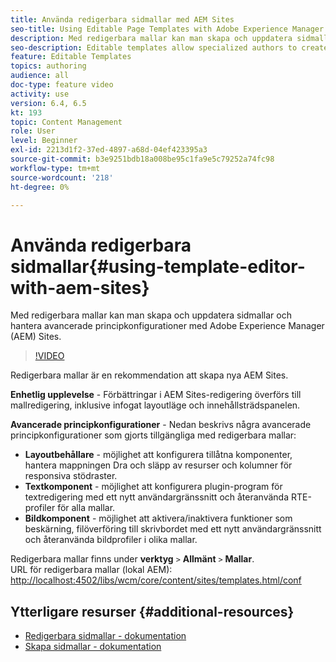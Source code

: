 ```yaml
---
title: Använda redigerbara sidmallar med AEM Sites
seo-title: Using Editable Page Templates with Adobe Experience Manager Sites
description: Med redigerbara mallar kan man skapa och uppdatera sidmallar och hantera avancerade regelkonfigurationer med AEM Sites.
seo-description: Editable templates allow specialized authors to create and update page templates and manage advanced policy configurations with Adobe Experience Manager Sites.
feature: Editable Templates
topics: authoring
audience: all
doc-type: feature video
activity: use
version: 6.4, 6.5
kt: 193
topic: Content Management
role: User
level: Beginner
exl-id: 2213d1f2-37ed-4897-a68d-04ef423395a3
source-git-commit: b3e9251bdb18a008be95c1fa9e5c79252a74fc98
workflow-type: tm+mt
source-wordcount: '218'
ht-degree: 0%

---
```


# Använda redigerbara sidmallar{#using-template-editor-with-aem-sites}

Med redigerbara mallar kan man skapa och uppdatera sidmallar och hantera avancerade principkonfigurationer med Adobe Experience Manager (AEM) Sites.

>[!VIDEO](https://video.tv.adobe.com/v/326784?quality=12&learn=on)

Redigerbara mallar är en rekommendation att skapa nya AEM Sites.

**Enhetlig upplevelse** - Förbättringar i AEM Sites-redigering överförs till mallredigering, inklusive infogat layoutläge och innehållsträdspanelen.

**Avancerade principkonfigurationer** - Nedan beskrivs några avancerade principkonfigurationer som gjorts tillgängliga med redigerbara mallar:

* **Layoutbehållare** - möjlighet att konfigurera tillåtna komponenter, hantera mappningen Dra och släpp av resurser och kolumner för responsiva stödraster.
* **Textkomponent** - möjlighet att konfigurera plugin-program för textredigering med ett nytt användargränssnitt och återanvända RTE-profiler för alla mallar.
* **Bildkomponent** - möjlighet att aktivera/inaktivera funktioner som beskärning, filöverföring till skrivbordet med ett nytt användargränssnitt och återanvända bildprofiler i olika mallar.

Redigerbara mallar finns under **verktyg** `>` **Allmänt** `>` **Mallar**.\
URL för redigerbara mallar (lokal AEM): [http://localhost:4502/libs/wcm/core/content/sites/templates.html/conf](http://localhost:4502/libs/wcm/core/content/sites/templates.html/conf)

## Ytterligare resurser {#additional-resources}

* [Redigerbara sidmallar - dokumentation](https://experienceleague.adobe.com/docs/experience-manager-65/developing/platform/templates/page-templates-editable.html)
* [Skapa sidmallar - dokumentation](https://experienceleague.adobe.com/docs/experience-manager-65/authoring/siteandpage/templates.html)
